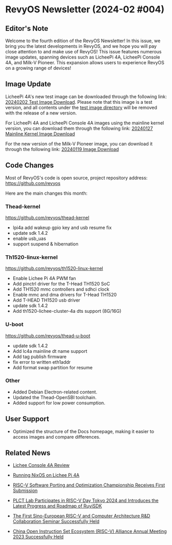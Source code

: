 # RevyOS Newsletter (2024-02 #004)

## Editor's Note

Welcome to the fourth edition of the RevyOS Newsletter! In this issue, we bring you the latest developments in RevyOS, and we hope you will pay close attention to and make use of RevyOS! This issue features numerous image updates, spanning devices such as LicheePi 4A, LicheePi Console 4A, and Milk-V Pioneer. This expansion allows users to experience RevyOS on a growing range of devices!

## Image Update

LicheePi 4A's new test image can be downloaded through the following link: [20240202 Test Image Download](https://mirror.iscas.ac.cn/revyos/extra/images/lpi4a/test/20240202/). Please note that this image is a test version, and all contents under the [test image directory](https://mirror.iscas.ac.cn/revyos/extra/images/lpi4a/test/) will be removed with the release of a new version.

For LicheePi 4A and LicheePi Console 4A images using the mainline kernel version, you can download them through the following link: [20240127 Mainline Kernel Image Download](https://mirror.iscas.ac.cn/revyos/extra/images/lpi4amain/20240127/)

For the new version of the Milk-V Pioneer image, you can download it through the following link: [20240119 Image Download](https://mirror.iscas.ac.cn/revyos/extra/images/sg2042/20240119/)

## Code Changes

Most of RevyOS's code is open source, project repository address: https://github.com/revyos

Here are the main changes this month:

### Thead-kernel

https://github.com/revyos/thead-kernel

- lpi4a add wakeup gpio key and usb resume fix
- update sdk 1.4.2
- enable usb_uas
- support suspend & hibernation

### Th1520-linux-kernel

https://github.com/revyos/th1520-linux-kernel

- Enable Lichee Pi 4A PWM fan
- Add pinctrl driver for the T-Head TH1520 SoC
- Add TH1520 mmc controllers and sdhci clock
- Enable mmc and dma drivers for T-Head TH1520
- Add T-HEAD TH1520 usb driver
- update sdk 1.4.2
- Add th1520-lichee-cluster-4a dts support (8G/16G)

### U-boot

https://github.com/revyos/thead-u-boot

- update sdk 1.4.2
- Add lc4a mainline dt name support
- Add tag publish firmware
- fix error to written eth1addr
- Add format swap partition for resume

### Other

- Added Debian Electron-related content.
- Updated the Thead-OpenSBI toolchain.
- Added support for low power consumption.

## User Support

- Optimized the structure of the Docs homepage, making it easier to access images and compare differences.

## Related News

- [Lichee Console 4A Review](https://www.cnx-software.com/2024/01/10/lichee-console-4a-portable-risc-v-development-terminal-review-unboxing-teardown-hands-on/)

- [Running NixOS on Lichee Pi 4A](https://thiscute.world/posts/how-nixos-start-on-licheepi4a/)

- [RISC-V Software Porting and Optimization Championship Receives First Submission](https://mp.weixin.qq.com/s/f4nouODRXeLm-B1gNy5CoQ)

- [PLCT Lab Participates in RISC-V Day Tokyo 2024 and Introduces the Latest Progress and Roadmap of RuyiSDK](https://mp.weixin.qq.com/s/JM2hLpDKQdhGu6WzFpj8VQ)

- [The First Sino-European RISC-V and Computer Architecture R&D Collaboration Seminar Successfully Held](https://mp.weixin.qq.com/s/-TRWx5S896JRsFEPbTemHQ)

- [China Open Instruction Set Ecosystem (RISC-V) Alliance Annual Meeting 2023 Successfully Held](https://mp.weixin.qq.com/s/SJ46LBBqioWTRnwSGaxyCg)